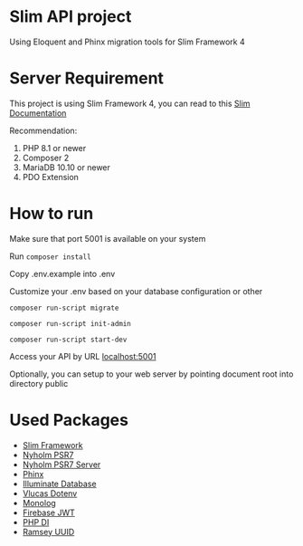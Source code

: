 # Slim API project
Using Eloquent and Phinx migration tools for Slim Framework 4

# Server Requirement
This project is using Slim Framework 4, you can read to this [Slim Documentation](https://www.slimframework.com/docs/v4/start/installation.html)

Recommendation:
1. PHP 8.1 or newer
2. Composer 2
3. MariaDB 10.10 or newer
4. PDO Extension

# How to run

Make sure that port 5001 is available on your system

Run `composer install`

Copy .env.example into .env

Customize your .env based on your database configuration or other

`composer run-script migrate`

`composer run-script init-admin`

`composer run-script start-dev`

Access your API by URL [localhost:5001](http://localhost:5001)

Optionally, you can setup to your web server by pointing document root into directory public

# Used Packages
- [Slim Framework](https://github.com/slimphp/Slim)
- [Nyholm PSR7](https://github.com/Nyholm/psr7)
- [Nyholm PSR7 Server](https://github.com/Nyholm/psr7-server)
- [Phinx](https://github.com/cakephp/phinx)
- [Illuminate Database](https://github.com/illuminate/database)
- [Vlucas Dotenv](https://github.com/vlucas/phpdotenv)
- [Monolog](https://github.com/Seldaek/monolog)
- [Firebase JWT](https://github.com/firebase/php-jwt)
- [PHP DI](https://github.com/PHP-DI/PHP-DI)
- [Ramsey UUID](https://github.com/ramsey/uuid)
